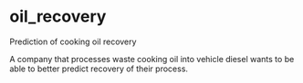 # oil_recovery
Prediction of cooking oil recovery

A company that processes waste cooking oil into vehicle diesel wants to be able to better predict recovery of their process. 
